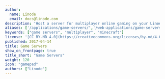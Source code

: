 ```yaml
---
author:
  name: Linode
  email: docs@linode.com
description: 'Host a server for multiplayer online gaming on your Linode.'
aliases: ['/applications/game-servers/','/web-applications/game-servers/','/game-servers/']
keywords: ["game servers", "multiplayer", "minecraft"]
license: '[CC BY-ND 4.0](https://creativecommons.org/licenses/by-nd/4.0)'
published: 2017-04-14
title: Game Servers
show_on_frontpage: true
title_short: "Game Servers"
weight: 120
icon: "gamepad"
authors: ["Linode"]
---
```

